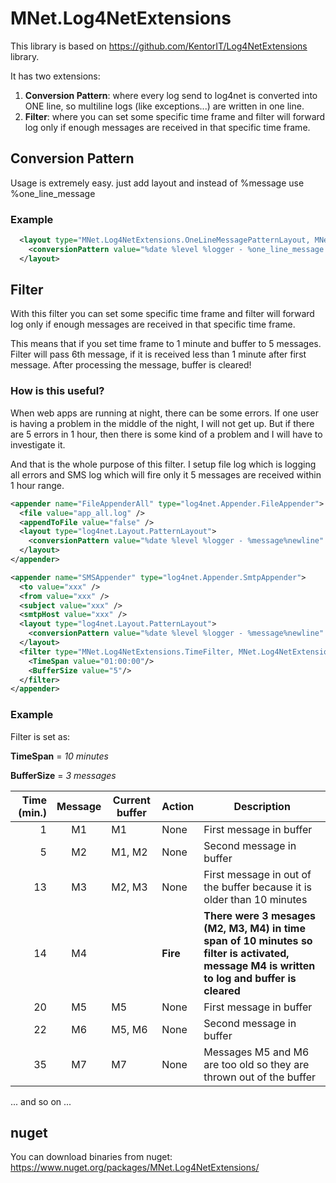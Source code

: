 # MNet.Log4NetExtensions

This library is based on https://github.com/KentorIT/Log4NetExtensions library.

It has two extensions:

1. __Conversion Pattern__: where every log send to log4net is converted into ONE line, so multiline logs (like exceptions...) are written in one line.
1. __Filter__: where you can set some specific time frame and filter will forward log only if enough messages are received in that specific time frame.

## Conversion Pattern

Usage is extremely easy. just add layout and instead of %message use %one_line_message

### Example

```xml
  <layout type="MNet.Log4NetExtensions.OneLineMessagePatternLayout, MNet.Log4NetExtensions">
    <conversionPattern value="%date %level %logger - %one_line_message %newline" />
  </layout>
```

## Filter
With this filter you can set some specific time frame and filter will forward log only if enough messages are received in that specific time frame.

This means that if you set time frame to 1 minute and buffer to 5 messages. Filter will pass 6th message, if it is received less than 1 minute after first message. After processing the message, buffer is cleared!

### How is this useful?

When web apps are running at night, there can be some errors. If one user is having a problem in the middle of the night, I will not get up. But if there are 5 errors in 1 hour, then there is some kind of a problem and I will have to investigate it.

And that is the whole purpose of this filter. I setup file log which is logging all errors and SMS log which will fire only it 5 messages are received within 1 hour range.

```xml
<appender name="FileAppenderAll" type="log4net.Appender.FileAppender">
  <file value="app_all.log" />
  <appendToFile value="false" />
  <layout type="log4net.Layout.PatternLayout">
    <conversionPattern value="%date %level %logger - %message%newline" />
  </layout>
</appender>

<appender name="SMSAppender" type="log4net.Appender.SmtpAppender">
  <to value="xxx" />
  <from value="xxx" />
  <subject value="xxx" />
  <smtpHost value="xxx" />
  <layout type="log4net.Layout.PatternLayout">
    <conversionPattern value="%date %level %logger - %message%newline" />
  </layout>
  <filter type="MNet.Log4NetExtensions.TimeFilter, MNet.Log4NetExtensions">
    <TimeSpan value="01:00:00"/>
    <BufferSize value="5"/>
  </filter>
</appender>
```

### Example

Filter is set as:

__TimeSpan__ = _10 minutes_

__BufferSize__ = _3 messages_

| Time (min.) | Message | Current buffer | Action | Description |
|---------------:|:-------:|----------------|--------|-------------|
|1 | M1 | M1 | None | First message in buffer |
|5 | M2 | M1, M2 | None | Second message in buffer |
|13| M3 | M2, M3 | None | First message in out of the buffer because it is older than 10 minutes |
|14| M4 | <empty> | __Fire__ | __There were 3 mesages (M2, M3, M4) in time span of 10 minutes so filter is activated, message M4 is written to log and buffer is cleared__ |
|20 | M5 | M5 | None | First message in buffer |
|22 | M6 | M5, M6 | None | Second message in buffer |
|35 | M7 | M7 | None | Messages M5 and M6 are too old so they are thrown out of the buffer |

... and so on ...

## nuget

You can download binaries from nuget:  https://www.nuget.org/packages/MNet.Log4NetExtensions/
